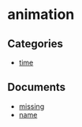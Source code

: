 # animation


## Categories
- [time](./time/README.md)

## Documents
- [missing](missing.md)
- [name](name.md)